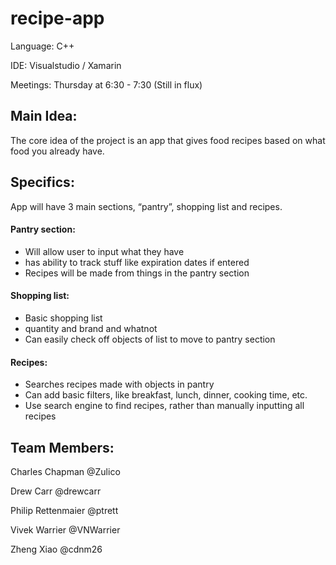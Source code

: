 # recipe-app
Language: C++

IDE: Visualstudio / Xamarin

Meetings: Thursday at 6:30 - 7:30 (Still in flux)

## Main Idea:
The core idea of the project is an app that gives food recipes based on what food you already have.

## Specifics:
App will have 3 main sections, “pantry”, shopping list and recipes.

#### Pantry section: 
- Will allow user to input what they have
- has ability to track stuff like expiration dates if entered
- Recipes will be made from things in the pantry section

#### Shopping list:
- Basic shopping list
- quantity and brand and whatnot
- Can easily check off objects of list to move to pantry section

#### Recipes:
- Searches recipes made with objects in pantry
- Can add basic filters, like breakfast, lunch, dinner, cooking time, etc. 
- Use search engine to find recipes, rather than manually inputting all recipes

## Team Members:

Charles Chapman @Zulico

Drew Carr @drewcarr

Philip Rettenmaier @ptrett

Vivek Warrier @VNWarrier

Zheng Xiao @cdnm26
